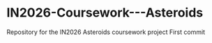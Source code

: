 # IN2026-Coursework---Asteroids
Repository for the IN2026 Asteroids coursework project
First commit
